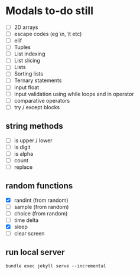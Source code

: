 # Modals to-do still

- [ ] 2D arrays
- [ ] escape codes (eg \n, \t etc)
- [ ] elif
- [ ] Tuples
- [ ] List indexing
- [ ] List slicing
- [ ] Lists
- [ ] Sorting lists
- [ ] Ternary statements
- [ ] input float
- [ ] input validation using while loops and in operator
- [ ] comparative operators
- [ ] try / except blocks

## string methods
- [ ] is upper / lower
- [ ] is digit
- [ ] is alpha
- [ ] count
- [ ] replace

## random functions
- [x] randint (from random)
- [ ] sample (from random)
- [ ] choice (from random)
- [ ] time delta
- [x] sleep
- [ ] clear screen

## run local server
`bundle exec jekyll serve --incremental`

